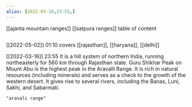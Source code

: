 ```yaml
---
alias: [2022-03-16,23:55,]
---
```

[[ajanta mountain ranges]] [[satpura ranges]]
table of content
```toc
```

[[2022-05-02]] 01:10
covers [[rajasthan]], [[haryana]], [[delhi]]

[[2022-03-16]] 23:55
It is a hill system of northern India, running northeasterly for 560 km through Rajasthan state.
Guru Shikhar Peak on Mount Abu is the highest peak in the Aravalli Range.
It is rich in natural resources (including minerals) and serves as a check to the growth of the western desert.
It gives rise to several rivers, including the Banas, Luni, Sakhi, and Sabarmati.
```query
"aravali range"
```